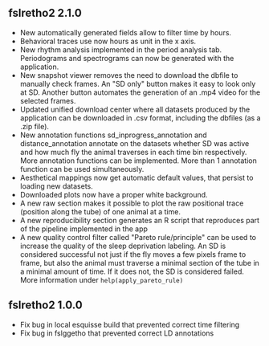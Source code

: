 fslretho2 2.1.0
---------------------------------------------------------------------

* New automatically generated fields allow to filter time by hours.
* Behavioral traces use now hours as unit in the x axis.
* New rhythm analysis implemented in the period analysis tab. Periodograms and spectrograms can now be generated with the application.
* New snapshot viewer removes the need to download the dbfile to manually check frames. An "SD only" button makes it easy to look only at SD. Another button automates the generation of an .mp4 video for the selected frames.
* Updated unified download center where all datasets produced by the application can be downloaded in .csv format, including the dbfiles (as a .zip file).
* New annotation functions sd_inprogress_annotation and distance_annotation annotate on the datasets whether SD was active and how much fly the animal traverses in each time bin respectively. More annotation functions can be implemented. More than 1 annotation function can be used simultaneously.
* Aesthetical mappings now get automatic default values, that persist to loading new datasets.
* Downloaded plots now have a proper white background.
* A new raw section makes it possible to plot the raw positional trace (position along the tube) of one animal at a time.
* A new reproducibility section generates an R script that reproduces part of the pipeline implemented in the app
* A new quality control filter called "Pareto rule/principle" can be used to increase the quality of the sleep deprivation labeling. An SD is considered successful not just if the fly moves a few pixels frame to frame, but also the animal must traverse a minimal section of the tube in a minimal amount of time. If it does not, the SD is considered failed. More information under `help(apply_pareto_rule)`

fslretho2 1.0.0
------------------------------------------------------------------

* Fix bug in local esquisse build that prevented correct time filtering
* Fix bug in fslggetho that prevented correct LD annotations
